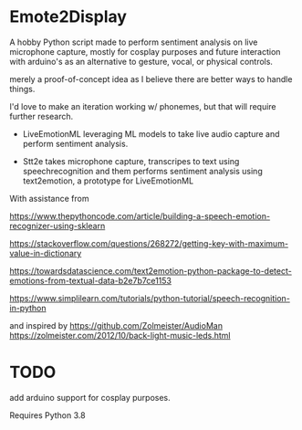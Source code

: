 # Emote2Display

A hobby Python script made to perform sentiment analysis on live microphone capture, mostly for cosplay purposes and future interaction with arduino's as an alternative to gesture, vocal, or physical controls.

merely a proof-of-concept idea as I believe there are better ways to handle things.



I'd love to make an iteration working w/ phonemes, but that will require further research.



- LiveEmotionML 
leveraging ML models to take live audio capture and perform sentiment analysis.

- Stt2e
takes microphone capture, transcripes to text using speechrecognition and them performs sentiment analysis using text2emotion, a prototype for LiveEmotionML



With assistance from

https://www.thepythoncode.com/article/building-a-speech-emotion-recognizer-using-sklearn

https://stackoverflow.com/questions/268272/getting-key-with-maximum-value-in-dictionary

https://towardsdatascience.com/text2emotion-python-package-to-detect-emotions-from-textual-data-b2e7b7ce1153

https://www.simplilearn.com/tutorials/python-tutorial/speech-recognition-in-python

and inspired by
https://github.com/Zolmeister/AudioMan
https://zolmeister.com/2012/10/back-light-music-leds.html

# TODO
add arduino support for cosplay purposes.


Requires Python 3.8
